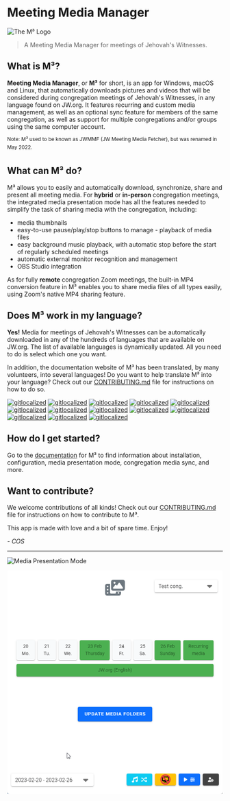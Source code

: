 # Meeting Media Manager

<img src='https://github.com/sircharlo/meeting-media-manager/raw/master/build/icons/icon.png?raw=true' alt='The M³ Logo' style='max-height: 20vh' />

> A Meeting Media Manager for meetings of Jehovah's Witnesses.

## What is M³?

**Meeting Media Manager**, or **M³** for short, is an app for Windows, macOS and Linux, that automatically downloads pictures and videos that will be considered during congregation meetings of Jehovah's Witnesses, in any language found on JW.org. It features recurring and custom media management, as well as an optional sync feature for members of the same congregation, as well as support for multiple congregations and/or groups using the same computer account.

<sup>Note: M³ used to be known as JWMMF (JW Meeting Media Fetcher), but was renamed in May 2022.</sup>

## What can M³ do?

M³ allows you to easily and automatically download, synchronize, share and present all meeting media.
For **hybrid** or **in-person** congregation meetings, the integrated media presentation mode has all the features needed to simplify the task of sharing media with the congregation, including:

- media thumbnails
- easy-to-use pause/play/stop buttons to manage - playback of media files
- easy background music playback, with automatic stop before the start of regularly scheduled meetings
- automatic external monitor recognition and management
- OBS Studio integration

As for fully **remote** congregation Zoom meetings, the built-in MP4 conversion feature in M³ enables you to share media files of all types easily, using Zoom's native MP4 sharing feature.

## Does M³ work in my language?

**Yes!** Media for meetings of Jehovah's Witnesses can be automatically downloaded in any of the hundreds of languages that are available on JW.org. The list of available languages is dynamically updated. All you need to do is select which one you want.

In addition, the documentation website of M³ has been translated, by many volunteers, into several languages! Do you want to help translate M³ into your language? Check out our [CONTRIBUTING.md](CONTRIBUTING.md) file for instructions on how to do so.

[![gitlocalized](https://gitlocalize.com/repo/8177/de/badge.svg)](https://gitlocalize.com/repo/8177/de?utm_source=badge)
[![gitlocalized](https://gitlocalize.com/repo/8177/es/badge.svg)](https://gitlocalize.com/repo/8177/es?utm_source=badge)
[![gitlocalized](https://gitlocalize.com/repo/8177/et/badge.svg)](https://gitlocalize.com/repo/8177/et?utm_source=badge)
[![gitlocalized](https://gitlocalize.com/repo/8177/fi/badge.svg)](https://gitlocalize.com/repo/8177/fi?utm_source=badge)
[![gitlocalized](https://gitlocalize.com/repo/8177/fr/badge.svg)](https://gitlocalize.com/repo/8177/fr?utm_source=badge)
[![gitlocalized](https://gitlocalize.com/repo/8177/hu/badge.svg)](https://gitlocalize.com/repo/8177/hu?utm_source=badge)
[![gitlocalized](https://gitlocalize.com/repo/8177/it/badge.svg)](https://gitlocalize.com/repo/8177/it?utm_source=badge)
[![gitlocalized](https://gitlocalize.com/repo/8177/mg/badge.svg)](https://gitlocalize.com/repo/8177/mg?utm_source=badge)
[![gitlocalized](https://gitlocalize.com/repo/8177/nl/badge.svg)](https://gitlocalize.com/repo/8177/nl?utm_source=badge)
[![gitlocalized](https://gitlocalize.com/repo/8177/pt-PT/badge.svg)](https://gitlocalize.com/repo/8177/pt-PT?utm_source=badge)
[![gitlocalized](https://gitlocalize.com/repo/8177/pt-BR/badge.svg)](https://gitlocalize.com/repo/8177/pt-BR?utm_source=badge)
[![gitlocalized](https://gitlocalize.com/repo/8177/ru/badge.svg)](https://gitlocalize.com/repo/8177/ru?utm_source=badge)
[![gitlocalized](https://gitlocalize.com/repo/8177/sv/badge.svg)](https://gitlocalize.com/repo/8177/sv?utm_source=badge)

## How do I get started?

Go to the [documentation](https://sircharlo.github.io/meeting-media-manager/) for M³ to find information about installation, configuration, media presentation mode, congregation media sync, and more.

## Want to contribute?

We welcome contributions of all kinds! Check out our [CONTRIBUTING.md](CONTRIBUTING.md) file for instructions on how to contribute to M³.

This app is made with love and a bit of spare time.
Enjoy!

<!-- markdownlint-disable-next-line -->
*- COS*

---

![Media Presentation Mode](./assets/img/present/standby-mode.png)

![Media Sync in progress](./assets/img/main/update-folders.gif)
